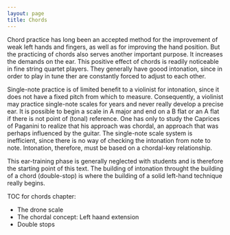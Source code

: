 ```yaml
---
layout: page
title: Chords
---
```


Chord practice has long been an accepted method for the improvement of weak left hands and fingers, as well as for improving the hand position. But the practicing of chords also serves another important purpose. It increases the demands on the ear. This positive effect of chords is readily noticeable in fine string quartet players. They generally have goood intonation, since in order to play in tune ther are constantly forced to adjust to each other. 

Single-note practice is of limited benefit to a violinist for intonation, since it does not have a fixed pitch from which to measure. Consequently, a violinist may practice single-note scales for years and never really develop a precise ear. It is possible to begin a scale in A major and end on a B flat or an A flat if there is not point of (tonal) reference. One has only to study the Caprices of Paganini to realize that his approach was chordal, an approach that was perhaps influenced by the guitar. The single-note scale system is inefficient, since there is no way of checking the intonation from note to note. Intonation, therefore, must be based on a chordal-key relationship. 

This ear-training phase is generally neglected with students and is therefore the starting point of this text. The building of intonation throught the building of a chord (double-stop) is where the building of a solid left-hand technique really begins. 


TOC for chords chapter:
- The drone scale
- The chordal concept: Left haand extension
- Double stops

